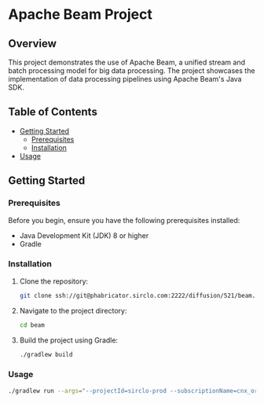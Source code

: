 # Apache Beam Project

## Overview
This project demonstrates the use of Apache Beam, a unified stream and batch processing model for big data processing. The project showcases the implementation of data processing pipelines using Apache Beam's Java SDK.

## Table of Contents
- [Getting Started](#getting-started)
    - [Prerequisites](#prerequisites)
    - [Installation](#installation)
- [Usage](#usage)

## Getting Started

### Prerequisites
Before you begin, ensure you have the following prerequisites installed:

- Java Development Kit (JDK) 8 or higher
- Gradle

### Installation
1. Clone the repository:

   ```bash
   git clone ssh://git@phabricator.sirclo.com:2222/diffusion/521/beam.git
   ```
2. Navigate to the project directory:

   ```bash
   cd beam
   ```
3. Build the project using Gradle:

   ```bash
   ./gradlew build
   ```

### Usage
```bash
./gradlew run --args="--projectId=sirclo-prod --subscriptionName=cnx_order_process_log-osiris-sub"
```